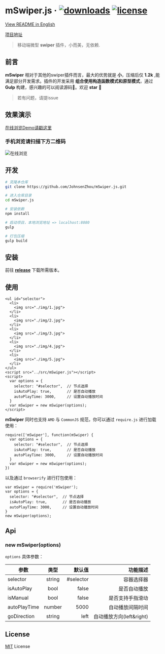 # mSwiper.js &middot; [![downloads](https://img.shields.io/badge/downloads-1.2k-brightgreen.svg)](https://github.com/JohnsenZhou/mSwiper.js/releases/tag/v1.1.2)    [![license](https://img.shields.io/badge/license-MIT-blue.svg)](https://github.com/JohnsenZhou/mSwiper.js/blob/master/LICENSE)

[View README in English](https://github.com/JohnsenZhou/mSwiper.js/blob/master/README_en.md)

[项目地址](https://github.com/JohnsenZhou/mSwiper.js)

> 移动端微型 **swiper** 插件，小而美，无依赖.

## 前言

**mSwiper** 相对于其他的swiper插件而言，最大的优势就是 **小**，压缩后仅 **1.2k** ,能满足部分开发需求。插件的开发采用 **组合使用构造函数模式和原型模式**，通过 **Gulp** 构建，感兴趣的可以阅读源码🦄。欢迎 **star** 🌟

> 若有问题，请提issue

## 效果演示

[在线浏览Demo请戳这里](https://johnsenzhou.github.io/mSwiper.js/)

### 手机浏览请扫描下方二维码
![在线浏览](https://raw.githubusercontent.com/JohnsenZhou/NodeApp-Deploy/img/swiper.png)

## 开发

``` bash
# 克隆本仓库
git clone https://github.com/JohnsenZhou/mSwiper.js.git

# 进入仓库目录
cd mSwiper.js

# 安装依赖
npm install

# 启动项目，本地浏览地址 => localhost:8080
gulp

# 打包压缩
gulp build

```


## 安装
前往 **[release](https://github.com/JohnsenZhou/mSwiper.js/releases)** 下载所需版本。

## 使用

```
<ul id="selector">
  <li>
    <img src="./img/1.jpg">
  </li>
  <li>
    <img src="./img/2.jpg">
  </li>
  <li>
    <img src="./img/3.jpg">
  </li>
  <li>
    <img src="./img/4.jpg">
  </li>
  <li>
    <img src="./img/5.jpg">
  </li>
</ul>
<script src="../src/mSwiper.js"></script>
<script>
  var options = {
    selector: "#selector",  // 节点选择
    isAutoPlay: true,       // 是否自动播放
    autoPlayTime: 3000,     // 设置自动播放时间
  }
  var mSwiper = new mSwiper(options);
</script>
```
**mSwiper** 同时也支持 ``AMD`` 与 ``CommonJS`` 规范，你可以通过 ``require.js`` 进行加载使用：

```
require(['mSwiper'], function(mSwiper) {
  var options = {
    selector: "#selector",  // 节点选择
    isAutoPlay: true,       // 是否自动播放
    autoPlayTime: 3000,     // 设置自动播放时间
  }
  var mSwiper = new mSwiper(options);
})
```

以及通过 ``browserify`` 进行打包使用：
```
var mSwiper = require('mSwiper');
var options = {
  selector: "#selector",  // 节点选择
  isAutoPlay: true,       // 是否自动播放
  autoPlayTime: 3000,     // 设置自动播放时间
}
new mSwiper(options);
```

## Api

### new mSwiper(options)

``options`` 具体参数：

| 参数        | 类型           | 默认值  | 功能描述  |
| ------------- |:-------------:| -----:| -----:|
| selector      | string | #selector | 容器选择器  |
| isAutoPlay      | bool      |   false| 是否自动播放  |
| isManual | bool      |    false | 是否支持手指滑动  |
| autoPlayTime | number      |    5000 | 自动播放间隔时间  |
| goDirection | string      |    left | 自动播放方向(left&right)  |

## License

[MIT](https://github.com/JohnsenZhou/mSwiper.js/blob/master/LICENSE) License
